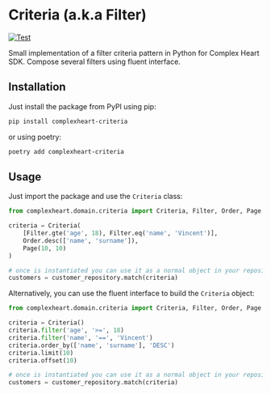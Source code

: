 # Criteria (a.k.a Filter)

[![Test](https://github.com/ComplexHeart/py-criteria/actions/workflows/test.yml/badge.svg)](https://github.com/ComplexHeart/py-criteria/actions/workflows/test.yml)

Small implementation of a filter criteria pattern in Python for Complex Heart SDK. Compose several filters using fluent
interface.

## Installation

Just install the package from PyPI using pip:

```bash
pip install complexheart-criteria
```

or using poetry:

```bash
poetry add complexheart-criteria
```

## Usage

Just import the package and use the `Criteria` class:

```python
from complexheart.domain.criteria import Criteria, Filter, Order, Page

criteria = Criteria(
    [Filter.gte('age', 18), Filter.eq('name', 'Vincent')],
    Order.desc(['name', 'surname']),
    Page(10, 10)
)

# once is instantiated you can use it as a normal object in your repositories.
customers = customer_repository.match(criteria)
```

Alternatively, you can use the fluent interface to build the `Criteria` object:

```python
from complexheart.domain.criteria import Criteria, Filter, Order, Page

criteria = Criteria()
criteria.filter('age', '>=', 18)
criteria.filter('name', '==', 'Vincent')
criteria.order_by(['name', 'surname'], 'DESC')
criteria.limit(10)
criteria.offset(10)

# once is instantiated you can use it as a normal object in your repositories.
customers = customer_repository.match(criteria)
```
